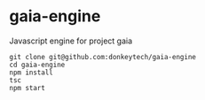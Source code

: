 # gaia-engine
Javascript engine for project gaia

```
git clone git@github.com:donkeytech/gaia-engine
cd gaia-engine
npm install
tsc
npm start
```